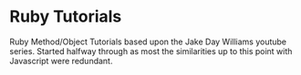 # Ruby Tutorials
Ruby Method/Object Tutorials based upon the Jake Day Williams youtube series.  Started halfway through as most the similarities up to this point with Javascript were redundant.
